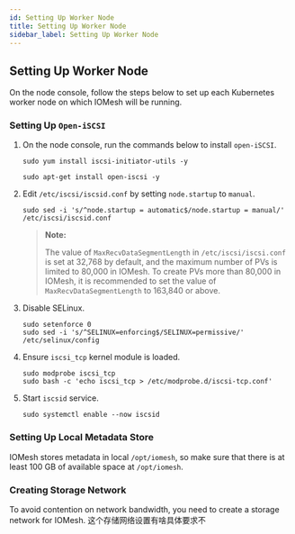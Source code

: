 ```yaml
---
id: Setting Up Worker Node
title: Setting Up Worker Node
sidebar_label: Setting Up Worker Node
---
```


## Setting Up Worker Node

On the node console, follow the steps below to set up each Kubernetes worker node on which IOMesh will be running. 


### Setting Up `Open-iSCSI`

1. On the node console, run the commands below to install `open-iSCSI`.
   <!--DOCUSAURUS_CODE_TABS-->

   <!--RHEL/CentOS-->

     ```shell
     sudo yum install iscsi-initiator-utils -y
    ```

   <!--Ubuntu-->

     ```shell
     sudo apt-get install open-iscsi -y
     ```

  <!--END_DOCUSAURUS_CODE_TABS-->

2. Edit `/etc/iscsi/iscsid.conf` by setting `node.startup` to `manual`.

    ```shell
    sudo sed -i 's/^node.startup = automatic$/node.startup = manual/' /etc/iscsi/iscsid.conf
    ```
    > **Note:**
    >
    > The value of `MaxRecvDataSegmentLength` in `/etc/iscsi/iscsi.conf` is set at 32,768 by default, and the maximum number of PVs is limited to 80,000 in IOMesh. To create PVs more than 80,000 in IOMesh, it is recommended to set the value of `MaxRecvDataSegmentLength` to 163,840 or above.
    
3. Disable SELinux.

    ```shell
    sudo setenforce 0
    sudo sed -i 's/^SELINUX=enforcing$/SELINUX=permissive/' /etc/selinux/config
    ```

4. Ensure `iscsi_tcp` kernel module is loaded.

    ```shell
    sudo modprobe iscsi_tcp
    sudo bash -c 'echo iscsi_tcp > /etc/modprobe.d/iscsi-tcp.conf'
    ```

5. Start `iscsid` service.

    ```shell
    sudo systemctl enable --now iscsid
    ```
### Setting Up Local Metadata Store

IOMesh stores metadata in local `/opt/iomesh`, so make sure that there is at least 100 GB of available space at `/opt/iomesh`.  

### Creating Storage Network

To avoid contention on network bandwidth, you need to create a storage network for IOMesh. 这个存储网络设置有啥具体要求不


